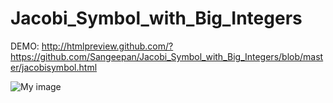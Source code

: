 Jacobi_Symbol_with_Big_Integers
===============================



DEMO: http://htmlpreview.github.com/?https://github.com/Sangeepan/Jacobi_Symbol_with_Big_Integers/blob/master/jacobisymbol.html

![My image](https://raw.github.com/Sangeepan/Jacobi_Symbol_with_Big_Integers/master/jacobi.png)
